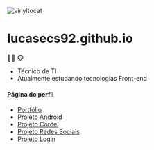 ![vinyltocat](https://user-images.githubusercontent.com/102336205/198376198-bd4f5890-e69d-46af-a775-6b0e773b9141.png)

# lucasecs92.github.io

:technologist: :monkey_face:
* Técnico de TI 
* Atualmente estudando tecnologias Front-end

#### Página do perfil


* [Portfólio](https://portfolio-lucas-frontend.vercel.app/)
* [Projeto Android](https://lucasecs92.github.io/projeto-android/)
* [Projeto Cordel](https://lucasecs92.github.io/projeto-cordel/)
* [Projeto Redes Sociais](https://lucasecs92.github.io/projeto-redes-sociais/)
* [Projeto Login](https://lucasecs92.github.io/projeto-login/)
